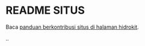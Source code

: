 # README SITUS

Baca [panduan berkontribusi situs di halaman hidrokit](https://hidrokit.github.io/hidrokit/berkontribusi/situs).

..
